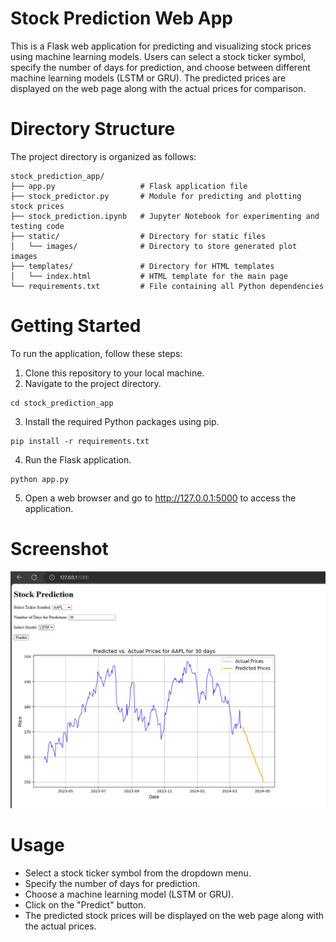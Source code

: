 # Stock Prediction Web App

This is a Flask web application for predicting and visualizing stock prices using machine learning models. Users can select a stock ticker symbol, specify the number of days for prediction, and choose between different machine learning models (LSTM or GRU). The predicted prices are displayed on the web page along with the actual prices for comparison.

# Directory Structure

The project directory is organized as follows:

```plaintext
stock_prediction_app/
├── app.py                   # Flask application file
├── stock_predictor.py       # Module for predicting and plotting stock prices
├── stock_prediction.ipynb   # Jupyter Notebook for experimenting and testing code
├── static/                  # Directory for static files
│   └── images/              # Directory to store generated plot images
├── templates/               # Directory for HTML templates
│   └── index.html           # HTML template for the main page
└── requirements.txt         # File containing all Python dependencies

```

# Getting Started

To run the application, follow these steps:

1. Clone this repository to your local machine.
2. Navigate to the project directory.
```plaintext
cd stock_prediction_app
```
3. Install the required Python packages using pip.
```plaintext
pip install -r requirements.txt
```
4. Run the Flask application.
```plaintext
python app.py
```
5. Open a web browser and go to http://127.0.0.1:5000 to access the application.

# Screenshot
![Screenshot](static/images/output2.png)

# Usage

- Select a stock ticker symbol from the dropdown menu.
- Specify the number of days for prediction.
- Choose a machine learning model (LSTM or GRU).
- Click on the "Predict" button.
- The predicted stock prices will be displayed on the web page along with the actual prices.


